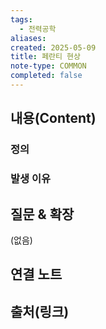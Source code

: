 ```yaml
---
tags:
  - 전력공학
aliases: 
created: 2025-05-09
title: 페란티 현상
note-type: COMMON
completed: false
---
```


## 내용(Content)
### 정의

### 발생 이유

## 질문 & 확장

(없음)

## 연결 노트

## 출처(링크)

